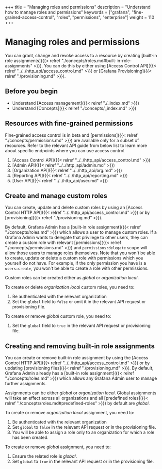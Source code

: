 +++
title = "Managing roles and permissions"
description = "Understand how to manage roles and permissions"
keywords = ["grafana", "fine-grained-access-control", "roles", "permissions", "enterprise"]
weight = 110
+++

# Managing roles and permissions

You can grant, change and revoke access to a resource by creating [built-in role assignments]({{< relref "./concepts/roles.md#built-in-role-assignments" >}}). You can do this by either using [Access Control API]({{< relref "../../http_api/access_control.md" >}}) or [Grafana Provisioning]({{< relref "./provisioning.md" >}}).

## Before you begin

- Understand [Access management]({{< relref "./_index.md" >}})
- Understand [Concepts]({{< relref "./concepts/_index.md" >}})

## Resources with fine-grained permissions 

Fine-grained access control is in beta and [permissions]({{< relref "./concepts/permissions.md" >}}) are available only for a subset of resources. 
Refer to the relevant API guide from below list to learn more about specific endpoints where you can use access control.

1. [Access Control API]({{< relref "../../http_api/access_control.md" >}})
2. [Admin API]({{< relref "../../http_api/admin.md" >}})
3. [Organization API]({{< relref "../../http_api/org.md" >}})
4. [Reporting API]({{< relref "../../http_api/reporting.md" >}})
5. [User API]({{< relref "../../http_api/user.md" >}})

## Create and manage custom roles

You can create, update and delete custom roles by using an [Access Control HTTP API]({{< relref "../../http_api/access_control.md" >}}) or by [provisioning]({{< relref "./provisioning.md" >}}).

By default, Grafana Admin has a [built-in role assignment]({{< relref "./concepts/roles.md" >}}) which allows a user to manage custom roles. 
If a Grafana Admin wants to delegate that privilege to other users, they can create a custom role with relevant [permissions]({{< relref "./concepts/permissions.md" >}}) and `permissions:delegate` scope will allow those users to manage roles themselves.
Note that you won't be able to create, update or delete a custom role with permissions which you yourself do not have. For example, if the only permission you have is a `users:create`, you won't be able to create a role with other permissions.

Custom roles can be created either as _global_ or _organization local_.

To create or delete _organization local_ custom roles, you need to:
1. Be authenticated with the relevant organization
1. Set the `global` field to `false` or omit it in the relevant API request or provisioning file.

To create or remove _global_ custom role, you need to:
1. Set the `global` field to `true` in the relevant API request or provisioning file.

## Creating and removing built-in role assignments

You can create or remove built-in role assignment by using the [Access Control HTTP API]({{< relref "../../http_api/access_control.md" >}}) or by updating [provisioning files]({{< relref "./provisioning.md" >}}).
By default, Grafana Admin already has a [built-in role assignment]({{< relref "./concepts/roles.md" >}}) which allows any Grafana Admin user to manage further assignments. 

Assignments can be either _global_ or _organization local_. Global assignments will take an effect across all organizations and all [predefined roles]({{< relref "./concepts/roles.md#predefined-roles" >}}) by default are _global_.

To create or remove _organization local_ assignment, you need to:
1. Be authenticated with the relevant organization
1. Set `global` to `false` in the relevant API request or in the provisioning file.
1. You will be able to assign a role only to an organization for which a role has been created.

To create or remove _global_ assignment, you need to:
1. Ensure the related role is _global_.
1. Set `global` to `true` in the relevant API request or in the provisioning file.
